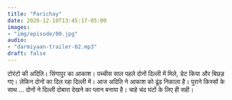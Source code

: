 ```yaml
---
title: "Parichay"
date: 2020-12-10T13:45:17-05:00
images:
- "img/episode/00.jpg"
audio:
- "darmiyaan-trailer-02.mp3"
draft: false
---
```

टोरंटो की अदिति। सिंगापुर का आकाश। पच्चीस साल पहले दोनों दिल्ली में मिले, डेट किया और बिछड़ गए। लेकिन दोनों का दिल रहा दिल्ली में। आज अदिति ने आकाश को ढूंढ निकाला है।  पुराने किस्सों के साथ ... दोनों ने दिल्ली दोबारा देखने का प्लान बनाया है। चाहे चंद घंटों के लिए ही सही।

